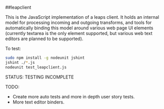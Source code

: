 ##leapclient

This is the JavaScript implementation of a leaps client. It holds an internal model for processing incoming and outgoing transforms, and tools for automatically binding this model around various web page UI elements (currently textarea is the only element supported, but various web text editors are planned to be supported).

To test:

```bash
sudo npm install -g nodeunit jshint
jshint ./*.js
nodeunit test_leapclient.js
```

STATUS: TESTING INCOMPLETE

TODO:

- Create more auto tests and more in depth user story tests.
- More text editor binders.

